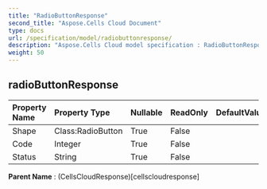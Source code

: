 ```yaml
---
title: "RadioButtonResponse"
second_title: "Aspose.Cells Cloud Document"
type: docs
url: /specification/model/radiobuttonresponse/
description: "Aspose.Cells Cloud model specification : RadioButtonResponse. Effortlessly handle Excel and other spreadsheet documents with features like opening, generating, editing, splitting, merging, comparing, and converting."
weight: 50
---
```


## **radioButtonResponse**

 

| Property Name | Property Type | Nullable |  ReadOnly | DefaultValue | Description | 
| :- | :- | :- |:- |  :- | :- |
| Shape | Class:RadioButton | True |  False |  |  |  
| Code | Integer | True |  False |  |  |  
| Status | String | True |  False |  |  |  

**Parent Name** : (CellsCloudResponse)[cellscloudresponse]

